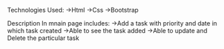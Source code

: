 Technologies Used:
->Html
->Css
->Bootstrap

Description
In mnain page includes:
->Add a task with priority and date in which task created
->Able to see the task added
->Able to update and Delete the particular task
